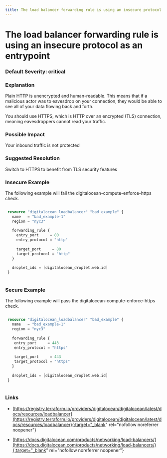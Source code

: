 ```yaml
---
title: The load balancer forwarding rule is using an insecure protocol as an entrypoint
---
```


# The load balancer forwarding rule is using an insecure protocol as an entrypoint

### Default Severity: <span class="severity critical">critical</span>

### Explanation

Plain HTTP is unencrypted and human-readable. This means that if a malicious actor was to eavesdrop on your connection, they would be able to see all of your data flowing back and forth.

You should use HTTPS, which is HTTP over an encrypted (TLS) connection, meaning eavesdroppers cannot read your traffic.

### Possible Impact
Your inbound traffic is not protected

### Suggested Resolution
Switch to HTTPS to benefit from TLS security features


### Insecure Example

The following example will fail the digitalocean-compute-enforce-https check.
```terraform

 resource "digitalocean_loadbalancer" "bad_example" {
   name   = "bad_example-1"
   region = "nyc3"
 
   forwarding_rule {
     entry_port     = 80
     entry_protocol = "http"
 
     target_port     = 80
     target_protocol = "http"
   }
 
   droplet_ids = [digitalocean_droplet.web.id]
 }
 
```



### Secure Example

The following example will pass the digitalocean-compute-enforce-https check.
```terraform

 resource "digitalocean_loadbalancer" "bad_example" {
   name   = "bad_example-1"
   region = "nyc3"
   
   forwarding_rule {
 	entry_port     = 443
 	entry_protocol = "https"
   
 	target_port     = 443
 	target_protocol = "https"
   }
   
   droplet_ids = [digitalocean_droplet.web.id]
 }
 
```



### Links


- [https://registry.terraform.io/providers/digitalocean/digitalocean/latest/docs/resources/loadbalancer](https://registry.terraform.io/providers/digitalocean/digitalocean/latest/docs/resources/loadbalancer){:target="_blank" rel="nofollow noreferrer noopener"}

- [https://docs.digitalocean.com/products/networking/load-balancers/](https://docs.digitalocean.com/products/networking/load-balancers/){:target="_blank" rel="nofollow noreferrer noopener"}



